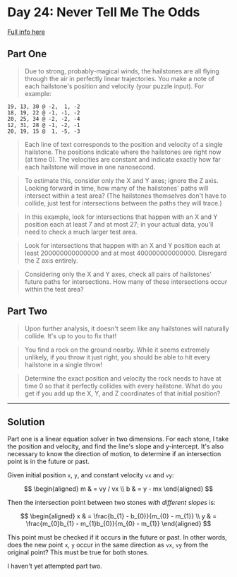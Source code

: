 # Day 24: Never Tell Me The Odds

[Full info here](https://adventofcode.com/2023/day/24)

## Part One

>Due to strong, probably-magical winds, the hailstones are all flying through
the air in perfectly linear trajectories. You make a note of each hailstone's
position and velocity (your puzzle input). For example:
```
19, 13, 30 @ -2,  1, -2
18, 19, 22 @ -1, -1, -2
20, 25, 34 @ -2, -2, -4
12, 31, 28 @ -1, -2, -1
20, 19, 15 @  1, -5, -3
```
>Each line of text corresponds to the position and velocity of a single
hailstone. The positions indicate where the hailstones are right now (at time
0). The velocities are constant and indicate exactly how far each hailstone
will move in one nanosecond.

>To estimate this, consider only the X and Y axes; ignore the Z axis. Looking
forward in time, how many of the hailstones' paths will intersect within a test
area? (The hailstones themselves don't have to collide, just test for
intersections between the paths they will trace.)

>In this example, look for intersections that happen with an X and Y position
each at least 7 and at most 27; in your actual data, you'll need to check a
much larger test area.

>Look for intersections that happen with an X and Y position each at least
200000000000000 and at most 400000000000000. Disregard the Z axis entirely.

>Considering only the X and Y axes, check all pairs of hailstones' future paths
for intersections. How many of these intersections occur within the test area?

## Part Two

>Upon further analysis, it doesn't seem like any hailstones will naturally
collide. It's up to you to fix that!

>You find a rock on the ground nearby. While it seems extremely unlikely, if you
throw it just right, you should be able to hit every hailstone in a single
throw!

>Determine the exact position and velocity the rock needs to have at time 0 so
that it perfectly collides with every hailstone. What do you get if you add up
the X, Y, and Z coordinates of that initial position?

---

## Solution

Part one is a linear equation solver in two dimensions. For each stone, I take
the position and velocity, and find the line's slope and y-intercept. It's
also necessary to know the direction of motion, to determine if an intersection
point is in the future or past.

Given initial position `x`, `y`, and constant velocity `vx` and `vy`:

$$
\begin{aligned}
m & = vy / vx \\
b & = y - mx
\end{aligned}
$$

Then the intersection point between two stones _with different slopes_ is:

$$
\begin{aligned}
x & = \frac{b_{1} - b_{0}}{m_{0} - m_{1}} \\
y & = \frac{m_{0}b_{1} - m_{1}b_{0}}{m_{0} - m_{1}}
\end{aligned}
$$

This point must be checked if it occurs in the future or past. In other
words, does the new point `x`, `y` occur in the same direction as `vx`, `vy`
from the original point? This must be true for both stones.

I haven't yet attempted part two.
